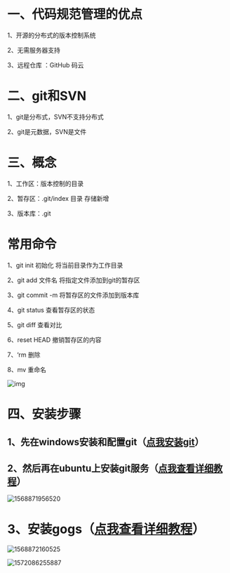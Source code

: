 # 一、代码规范管理的优点

1、开源的分布式的版本控制系统

2、无需服务器支持

3、远程仓库 ：GitHub     码云

# 二、git和SVN

1、git是分布式，SVN不支持分布式

2、git是元数据，SVN是文件

# 三、概念

1、工作区：版本控制的目录

2、暂存区：.git/index   目录    存储新增

3、版本库：.git

# 常用命令

1、git   init   初始化    将当前目录作为工作目录

2、git   add     文件名    将指定文件添加到git的暂存区

3、git   commit  -m   将暂存区的文件添加到版本库

4、git   status   查看暂存区的状态

5、git  diff   查看对比

6、reset   HEAD   撤销暂存区的内容

7、‘rm  删除

8、mv     重命名

![img](https://ask.qcloudimg.com/http-save/yehe-3504348/pb6ijph6b5.jpeg?imageView2/2/w/1620)

# 四、安装步骤

## 1、先在windows安装和配置git（[点我安装git](https://git-scm.com/download/win)）

## 2、然后再在ubuntu上安装git服务（[点我查看详细教程](https://www.cnblogs.com/zhumengke/articles/10801840.html)）

![1568871956520](C:\Users\dell\AppData\Roaming\Typora\typora-user-images\1568871956520.png)



# 3、安装gogs（[点我查看详细教程](https://blog.csdn.net/linzhenlong123/article/details/78298659)）

![1568872160525](C:\Users\dell\AppData\Roaming\Typora\typora-user-images\1568872160525.png)







![1572086255887](C:\Users\dell\AppData\Roaming\Typora\typora-user-images\1572086255887.png)



